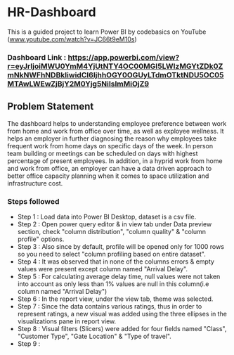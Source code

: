 # HR-Dashboard

This is a guided project to learn Power BI by codebasics on YouTube (www.youtube.com/watch?v=JC66t9eM10s)

### Dashboard Link : https://app.powerbi.com/view?r=eyJrIjoiMWU0YmM4YjUtNTY4OC00MGI5LWIzMGYtZDk0ZmNkNWFhNDBkIiwidCI6IjhhOGY0OGUyLTdmOTktNDU5OC05MTAwLWEwZjBjY2M0Yjg5NiIsImMiOjZ9

## Problem Statement

The dashboard helps to understanding employee preference between work from home and work from office over time, as well as exployee wellness. It helps an employer in further diagnosing the reason why employees take frequent work from home days on specific days of the week. In person team building or meetings can be scheduled on days with highest percentage of present employees. In addition, in a hyprid work from home and work from office, an employer can have a data driven approach to better office capacity planning when it comes to space utilization and infrastructure cost. 


### Steps followed 

- Step 1 : Load data into Power BI Desktop, dataset is a csv file.
- Step 2 : Open power query editor & in view tab under Data preview section, check "column distribution", "column quality" & "column profile" options.
- Step 3 : Also since by default, profile will be opened only for 1000 rows so you need to select "column profiling based on entire dataset".
- Step 4 : It was observed that in none of the columns errors & empty values were present except column named "Arrival Delay".
- Step 5 : For calculating average delay time, null values were not taken into account as only less than 1% values are null in this column(i.e column named "Arrival Delay") 
- Step 6 : In the report view, under the view tab, theme was selected.
- Step 7 : Since the data contains various ratings, thus in order to represent ratings, a new visual was added using the three ellipses in the visualizations pane in report view. 
- Step 8 : Visual filters (Slicers) were added for four fields named "Class", "Customer Type", "Gate Location" & "Type of travel".
- Step 9 : 
